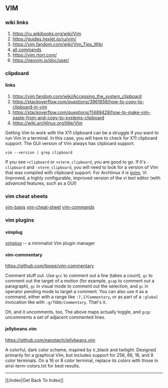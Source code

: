 ## VIM

### wiki links

1. https://ru.wikibooks.org/wiki/Vim
2. https://guides.hexlet.io/ru/vim/
3. https://vim.fandom.com/wiki/Vim_Tips_Wiki
4. [all commands](https://vimhelp.org/index.txt.html#)
5. https://vim.rtorr.com/
6. https://neovim.io/doc/user/

### clipdoard

#### links

1. https://vim.fandom.com/wiki/Accessing_the_system_clipboard
2. https://stackoverflow.com/questions/3961859/how-to-copy-to-clipboard-in-vim
3. https://stackoverflow.com/questions/11489428/how-to-make-vim-paste-from-and-copy-to-systems-clipboard
4. https://wiki.archlinux.org/title/Vim

Getting Vim to work with the X11 clipboard can be a struggle if you want to
run Vim in a terminal. In this case, you will have to check for X11 clipboard
support. The GUI version of Vim always has clipboard support.

```
vim --version | grep clipboard
```

If you see `+clipboard` or `+xterm_clipboard`, you are good to go. If it's
`-clipboard` and `-xterm_clipboard`, you will need to look for a version of Vim
that was compiled with clipboard support.
For Archlinux it is [gvim](https://archlinux.org/packages/?name=gvim), Vi
Improved, a highly configurable, improved version of the vi text editor (with
advanced features, such as a GUI)

### vim cheat sheets

[vim-basis](vim-basis.md)
[vim-cheat-sheet](vim-cheat-sheet.md)
[vim-commands](vim-commands.md)

### vim plugins

#### vimplug

[vimplug](vimplug.md) -- a minimalist Vim plugin manager

#### vim-commentary

https://github.com/tpope/vim-commentary

Comment stuff out. Use `gcc` to comment out a line (takes a count), `gc` to comment out the target of a motion (for example, `gcap` to comment out a paragraph), `gc` in visual mode to comment out the selection, and `gc` in operator pending mode to target a comment. You can also use it as a command, either with a range like `:7,17Commentary`, or as part of a `:global` invocation like with `:g/TODO/Commentary`. That's it.

Oh, and it uncomments, too. The above maps actually toggle, and `gcgc` uncomments a set of adjacent commented lines.

#### jellybeans.vim

https://github.com/nanotech/jellybeans.vim

A colorful, dark color scheme, inspired by ir_black and twilight.
Designed primarily for a graphical Vim, but includes support for 256, 88, 16, and 8 color terminals. On a 16 or 8 color terminal, replace its colors with those in ansi-term-colors.txt for best results.

---

[[/index|Get Back To Index]]
